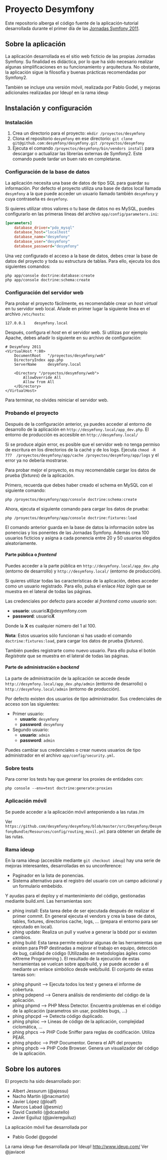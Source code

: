 Proyecto Desymfony
==================

Este repositorio alberga el código fuente de la aplicación-tutorial 
desarrollada durante el primer día de las [Jornadas Symfony 2011](http://desymfony.com).

Sobre la aplicación
-------------------

La aplicación desarrollada es el sitio web ficticio de las propias Jornadas 
Symfony. Su finalidad es didáctica, por lo que ha sido necesario realizar 
algunas simplificaciones en su funcionamiento y arquitectura. No obstante, la 
aplicación sigue la filosofía y buenas prácticas recomendadas por Symfony2.

También se incluye una versión móvil, realizada por Pablo Godel, y mejoras adicionales realizadas por Ideup! en la rama ideup

Instalación y configuración
---------------------------

### Instalación ###

  1. Crea un directorio para el proyecto: `mkdir /proyectos/desymfony`
  2. Clona el repositorio `desymfony` en ese directorio:
  `git clone git@github.com:desymfony/desymfony.git /proyectos/desymfony`
  3. Ejecuta el comando `/proyectos/desymfony/bin/vendors install` para descargar
  o actualizar las librerías externas de Symfony2. Este comando puede tardar
  un buen rato en completarse.

### Configuración de la base de datos ###

La aplicación necesita una base de datos de tipo SQL para guardar su 
información. Por defecto el proyecto utiliza una base de datos local llamada
`desymfony` a la que puede acceder un usuario llamado también `desymfony` y 
cuya contraseña es `desymfony`.

Si quieres utilizar otros valores o tu base de datos no es MySQL, puedes 
configurarlo en las primeras líneas del archivo `app/config/parameters.ini`:

```ini
[parameters]
    database_driver="pdo_mysql"
    database_host="localhost"
    database_name="desymfony"
    database_user="desymfony"
    database_password="desymfony"
```

Una vez configurado el acceso a la base de datos, debes crear la base de datos 
del proyecto y toda su estructura de tablas. Para ello, ejecuta los dos
siguientes comandos:

```
php app/console doctrine:database:create
php app/console doctrine:schema:create
```

### Configuración del servidor web ###

Para probar el proyecto fácilmente, es recomendable crear un *host virtual* en 
tu servidor web local. Añade en primer lugar la siguiente línea en el archivo 
`/etc/hosts`:

```
127.0.0.1    desymfony.local
```

Después, configura el *host* en el servidor web. Si utilizas por ejemplo 
Apache, debes añadir lo siguiente en su archivo de configuración:

```
# Desymfony 2011
<VirtualHost *:80>
    DocumentRoot   "/proyectos/desymfony/web"
    DirectoryIndex app.php
    ServerName     desymfony.local

    <Directory "/proyectos/desymfony/web">
        AllowOverride All
        Allow from All
    </Directory>
</VirtualHost>
```

Para terminar, no olvides reiniciar el servidor web.

### Probando el proyecto ###

Después de la configuración anterior, ya puedes acceder al entorno de 
desarrollo de la aplicación en `http://desymfony.local/app_dev.php`. El 
entorno de producción es accesible en `http://desymfony.local/`

Si se produce algún error, es posible que el servidor web no tenga permiso de 
escritura en los directorios de la caché y de los logs. Ejecuta `chmod -R 777 
/proyectos/desymfony/app/cache /proyectos/desymfony/app/logs` y el error ya no 
debería mostrarse.

Para probar mejor el proyecto, es muy recomendable cargar los datos de prueba
(*fixtures*) de la aplicación.

Primero, recuerda que debes haber creado el schema en MySQL con el siguiente
comando:

```
php /proyectos/desymfony/app/console doctrine:schema:create
```

Ahora, ejecuta el siguiente comando para cargar los datos de prueba:

```
php /proyectos/desymfony/app/console doctrine:fixtures:load
```

El comando anterior guarda en la base de datos la información sobre las
ponencias y los ponentes de las Jornadas Symfony. Además crea 100 usuarios
ficticios y asigna a cada ponencia entre 20 y 50 usuarios elegidos
aleatoriamente.

#### Parte pública o *frontend* ####

Puedes acceder a la parte pública en `http://desymfony.local/app_dev.php` 
(entorno de desarrollo) y `http://desymfony.local/` (entorno de producción).

Si quieres utilizar todas las características de la aplicación, debes acceder
como un usuario registrado. Para ello, pulsa el enlace *Haz login* que se
muestra en el lateral de todas las páginas.

Las credenciales por defecto para acceder al *frontend como usuario* son:

  * **usuario**: usuario**X**@desymfony.com
  * **password**: usuario**X**

  Donde la **X** es cualquier número del 1 al 100.

  **Nota**: Estos usuarios sólo funcionan si has usado el comando
  `doctrine:fixtures:load`, para cargar los datos de prueba (*fixtures*).

También puedes registrarte como nuevo usuario. Para ello pulsa el botón
*Regístrate* que se muestra en el lateral de todas las páginas.

#### Parte de administración o *backend* ####

La parte de administración de la aplicación se accede desde 
`http://desymfony.local/app_dev.php/admin` (entorno de desarrollo) o 
`http://desymfony.local/admin` (entorno de producción).

Por defecto existen dos usuarios de tipo administrador. Sus credenciales de
acceso son las siguientes:

  * Primer usuario:
      * **usuario**: `desymfony`
      * **password**: `desymfony`
  * Segundo usuario:
      * **usuario**: `admin`
      * **password**: `admin`

Puedes cambiar sus credenciales o crear nuevos usuarios de tipo administrador
en el archivo `app/config/security.yml`.

### Sobre tests ###

Para correr los tests hay que generar los proxies de entidades con:

    php console --env=test doctrine:generate:proxies

### Aplicación móvil ###

Se puede acceder a la aplicación móvil anteponiendo a las rutas /m

Ver `https://github.com/desymfony/desymfony/blob/master/src/Desymfony/DesymfonyBundle/Resources/config/routing_movil.yml` para obtener un detalle de las rutas.

### Rama ideup ###

En la rama ideup (accesible mediante `git checkout ideup`) hay una serie de mejoras interesantes, desarrolladas en su unconference:

* Paginador en la lista de ponencias.
* Sistema alternativo para el registro del usuario con un campo adicional y un formulario embebido.

Y ayudas para el deploy y el mantenimiento del código, gestionadas mediante build.xml. Las herramientas son:

* phing install: Esta tarea debe de ser ejecutada después de realizar el primer commit. En general ejecuta el vendors y crea la base de datos, tables, fixtures, directorios cache, logs, ... (prepara el entorno para ser ejecutado en local).
* phing update: Realiza un pull y vuelve a generar la bbdd por si existen cambios.
* phing build: Esta tarea permite explorar algunas de las herramientas que existen para PHP destinadas a mejorar el trabajo en equipo, detección de bug, calidad de código (Utilizadas en metodologías ágiles como eXtreme Programming ). El resultado de la ejecución de estas herramientas se vuelcan sobre app/build, y se puede acceder a él mediante un enlace simbólico desde web/build. El conjunto de estas tareas son:
+ phing phpunit --> Ejecuta todos los test y genera el informe de cobertura.
+ phing pdepend --> Genera análisis de rendimiento del código de la aplicación.
+ phing phpmd --> PHP Mess Detector. Encuentra problemas en el código de la aplicación (parametros sin usar, posibles bugs, ...)
+ phing phpcpd --> Detecta código duplicado.
+ phing phploc --> Lineas de código de la aplicación, complejidad ciclomática, ...
+ phing phpcs --> PHP Code Sniffer para reglas de codificación. Utiliza PEAR.
+ phing phpdoc --> PHP Documentor. Genera el API del proyecto
+ phing phpcb --> PHP Code Browser. Genera un visualizador del código de la aplicación.


Sobre los autores
-----------------

El proyecto ha sido desarrollado por:

  * Albert Jessurum (@ajessu)
  * Nacho Martín (@nacmartin)
  * Javier López (@loalf)
  * Marcos Labad (@esmiz)
  * David Castelló (@dcastello)
  * Javier Eguiluz (@javiereguiluz)

La aplicación móvil fue desarrollada por

  * Pablo Godel @pgodel

La rama ideup fue desarrollada por Ideup! http://www.ideup.com/ Ver @javiacei 
